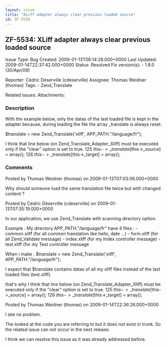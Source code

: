 ```yaml
---
layout: issue
title: "XLiff adapter always clear previous loaded source"
id: ZF-5534
---
```


ZF-5534: XLiff adapter always clear previous loaded source
----------------------------------------------------------

 Issue Type: Bug Created: 2009-01-13T06:14:26.000+0000 Last Updated: 2009-01-14T22:37:42.000+0000 Status: Resolved Fix version(s): - 1.8.0 (30/Apr/09)
 
 Reporter:  Cédric Déserville (cdeserville)  Assignee:  Thomas Weidner (thomas)  Tags: - Zend\_Translate
 
 Related issues: 
 Attachments: 
### Description

With the example below, only the datas of the last loaded file is kept in the adapter because, during loading the file the array \_translate is always reset.

$translate = new Zend\_Translate('xliff', APP\_PATH."/language/fr");

I think that line below (on Zend\_Translate\_Adapter\_Xliff) must be executed only if the "clear" option is set to true. 125 $this->\_translate[$this->\_source] = array(); 126 $this->\_translate[$this->\_target] = array();

 

 

### Comments

Posted by Thomas Weidner (thomas) on 2009-01-13T07:03:06.000+0000

Why should someone load the same translation file twice but with changed content ?

 

 

Posted by Cédric Déserville (cdeserville) on 2009-01-13T07:35:19.000+0000

In our application, we use Zend\_Translate with scanning directory option.

Example : My directory APP\_PATH."/language/fr" have 4 files : - common.xliff (for all common translation like hello, date ...) - form.xliff (for all Zend\_Validate message) - index.xliff (for my Index controller message) - test.xliff (for my Test controller message

When i make : $translate = new Zend\_Translate('xliff', APP\_PATH."/language/fr");

I expect that $translate contains datas of all my xliff files instead of the last loaded files (test.xliff).

that's why I think that line below (on Zend\_Translate\_Adapter\_Xliff) must be executed only if the "clear" option is set to true. 125 $this->\_translate[$this->\_source] = array(); 126 $this->\_translate[$this->\_target] = array();

 

 

Posted by Thomas Weidner (thomas) on 2009-01-14T22:36:26.000+0000

I see no problem.

The looked at the code you are referring to but it does not exist in trunk. So the related issue can not occur in the next release.

I think we can resolve this issue as it was already addressed before.

 

 